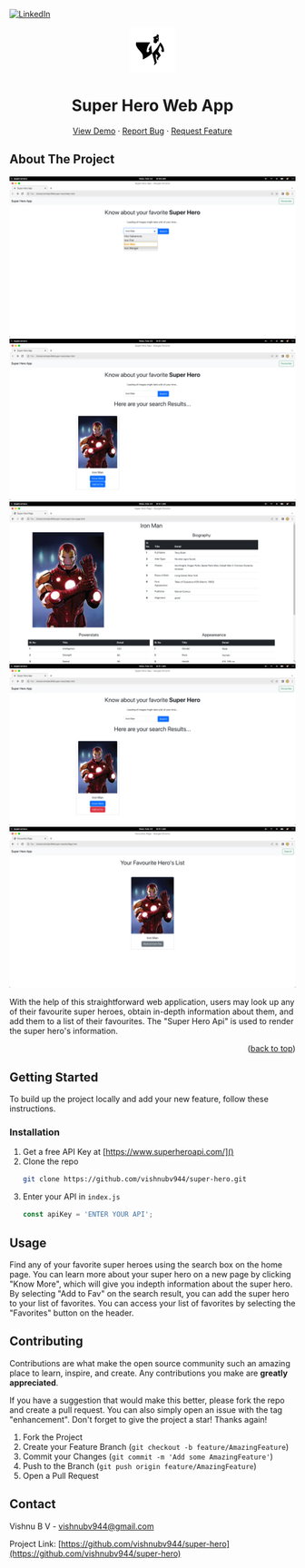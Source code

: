 
<a name="readme-top"></a>

[![LinkedIn][linkedin-shield]][linkedin-url]


<!-- PROJECT LOGO -->
<div align="center">
  <a href="https://github.com/vishnubv944/super-hero">
    <img src="icon.svg" alt="Logo" width="80" height="80">
  </a>

<h1 align="center">Super Hero Web App</h1>

  <p align="center">
    <a href="#">View Demo</a>
    ·
    <a href="https://github.com/vishnubv944/super-hero/issues">Report Bug</a>
    ·
    <a href="https://github.com/vishnubv944/super-hero/issues">Request Feature</a>
  </p>
</div>




<!-- ABOUT THE PROJECT -->
## About The Project

![Product Name Screen Shot](/images/Screenshot1.png)
![Product Name Screen Shot](/images/Screenshot2.png)
![Product Name Screen Shot](/images/Screenshot3.png)
![Product Name Screen Shot](/images/Screenshot4.png)
![Product Name Screen Shot](/images/Screenshot5.png)

With the help of this straightforward web application, users may look up any of their favourite super heroes, obtain in-depth information about them, and add them to a list of their favourites.
The "Super Hero Api" is used to render the super hero's information.



<p align="right">(<a href="#readme-top">back to top</a>)</p>



<!-- GETTING STARTED -->
## Getting Started

To build up the project locally and add your new feature, follow these instructions.

### Installation

1. Get a free API Key at [https://www.superheroapi.com/]()
2. Clone the repo
   ```sh
   git clone https://github.com/vishnubv944/super-hero.git
   ```
4. Enter your API in `index.js`
   ```js
   const apiKey = 'ENTER YOUR API';
   ```

<!-- USAGE EXAMPLES -->
## Usage

Find any of your favorite super heroes using the search box on the home page.
You can learn more about your super hero on a new page by clicking "Know More", which will give you indepth information about the super hero.
By selecting "Add to Fav" on the search result, you can add the super hero to your list of favorites. 
You can access your list of favorites by selecting the "Favorites" button on the header.


<!-- CONTRIBUTING -->
## Contributing

Contributions are what make the open source community such an amazing place to learn, inspire, and create. Any contributions you make are **greatly appreciated**.

If you have a suggestion that would make this better, please fork the repo and create a pull request. You can also simply open an issue with the tag "enhancement".
Don't forget to give the project a star! Thanks again!

1. Fork the Project
2. Create your Feature Branch (`git checkout -b feature/AmazingFeature`)
3. Commit your Changes (`git commit -m 'Add some AmazingFeature'`)
4. Push to the Branch (`git push origin feature/AmazingFeature`)
5. Open a Pull Request


<!-- CONTACT -->
## Contact

Vishnu B V -  vishnubv944@gmail.com 

Project Link: [https://github.com/vishnubv944/super-hero](https://github.com/vishnubv944/super-hero)



<!-- MARKDOWN LINKS & IMAGES -->
<!-- https://www.markdownguide.org/basic-syntax/#reference-style-links -->

[contributors-url]: https://github.com/vishnubv944/super-hero/graphs/contributors
[forks-url]: https://github.com/vishnubv944/super-hero/network/members
[stars-url]: https://github.com/vishnubv944/super-hero/stargazers
[issues-url]: https://github.com/vishnubv944/super-hero/issues
[license-url]: https://github.com/vishnubv944/super-hero/blob/master/LICENSE.txt
[linkedin-shield]: https://img.shields.io/badge/-LinkedIn-black.svg?style=for-the-badge&logo=linkedin&colorB=555
[linkedin-url]: https://www.linkedin.com/in/vishnubv944/
[product-screenshot]: images/screenshot.png
